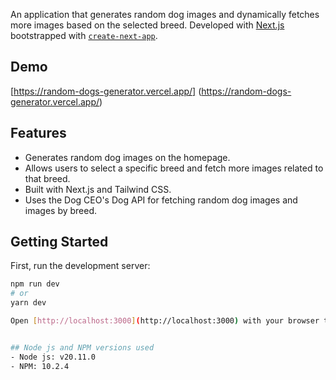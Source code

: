
An application that generates random dog images and dynamically fetches more images based on the selected breed. Developed with [Next.js](https://nextjs.org/) bootstrapped with [`create-next-app`](https://github.com/vercel/next.js/tree/canary/packages/create-next-app).

## Demo 

[https://random-dogs-generator.vercel.app/] (https://random-dogs-generator.vercel.app/)

## Features
- Generates random dog images on the homepage.
- Allows users to select a specific breed and fetch more images related to that breed.
- Built with Next.js and Tailwind CSS.
- Uses the Dog CEO's Dog API for fetching random dog images and images by breed.

## Getting Started
First, run the development server:

```bash
npm run dev
# or
yarn dev

Open [http://localhost:3000](http://localhost:3000) with your browser to see the result.


## Node js and NPM versions used
- Node js: v20.11.0
- NPM: 10.2.4

